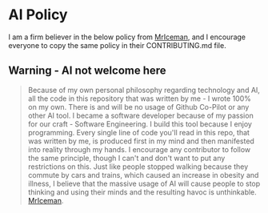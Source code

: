 # AI Policy
I am a firm believer in the below policy from [MrIceman](https://github.com/MrIceman/), and I encourage everyone to copy the same policy in their CONTRIBUTING.md file.
## Warning - AI not welcome here
> Because of my own personal philosophy regarding technology and AI, all the code in this repository that was written by me - I wrote 100% on my own. 
> There is and will be no usage of Github Co-Pilot or any other AI tool. 
> I became a software developer because of my passion for our craft - Software Engineering. 
> I build this tool because I enjoy programming. 
> Every single line of code you'll read in this repo, that was written by me, is produced first in my mind and then manifested into reality through my hands. 
> I encourage any contributor to follow the same principle, though I can't and don't want to put any restrictions on this. 
> Just like people stopped walking because they commute by cars and trains, which caused an increase in obesity and illness, 
> I believe that the massive usage of AI will cause people to stop thinking and using their minds and the resulting havoc is unthinkable.
> [MrIceman](https://github.com/MrIceman/go-uml/blob/master/README.md).
